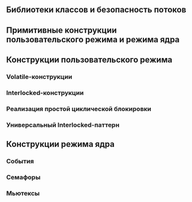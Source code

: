 

## Библиотеки классов и безопасность потоков



## Примитивные конструкции пользовательского режима и режима ядра



## Конструкции пользовательского режима



### Volatile-конструкции



### Interlocked-конструкции



### Реализация простой циклической блокировки



### Универсальный Interlocked-паттерн



## Конструкции режима ядра



### События



### Семафоры



### Мьютексы

